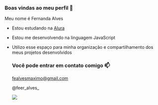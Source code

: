 ### Boas vindas ao meu perfil 🤎 

Meu nome é Fernanda Alves

- Estou estudando na [Alura](https://www.alura.com.br)
- Estou me desenvolvendo na linguagem JavaScript
- Utilizo esse espaço para minha organização e compartilhamento dos meus projetos desenvolvidos

  ### Você pode entrar em contato comigo 📫

  fealvesmaximo@gmail.com

   @feer_alves_

  ![](https://media.tenor.com/Q5LarySkIXAAAAAM/snoopy-hello.gif)


  
